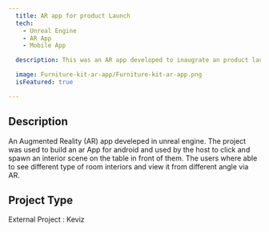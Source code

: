 ```yaml
---
  title: AR app for product Launch
  tech:
    - Unreal Engine
    - AR App
    - Mobile App

  description: This was an AR app developed to inaugrate an product launch.Developed in Unreal Engine.

  image: Furniture-kit-ar-app/Furniture-kit-ar-app.png
  isFeatured: true

---
```


## Description

An Augmented Reality (AR) app develeped in unreal engine. The project was used to build an ar App for android and used by the host to click and spawn an interior scene on the table in front of them. The users where able to see different type of room interiors and view it from different angle via AR.

##  Project Type

External Project : Keviz

